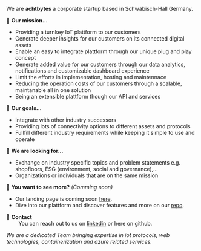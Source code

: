 
We are **achtbytes** a corporate startup based in Schwäbisch-Hall Germany.

:dart: **Our mission...**
- Providing a turnkey IoT plattform to our customers
- Generate deeper insights for our customers on its connected digital assets
- Enable an easy to integrate plattform through our unique plug and play concept
- Generate added value for our customers through our data analytics, notifications and customizable dashboard experience
- Limit the efforts in implementation, hosting and maintennace
- Reducing the operation costs of our customers through a scalable, maintanable all in one solution
- Being an extensible plattform though our API and services

:seedling: **Our goals...**
- Integrate with other industry successors
- Providing lots of connectivity options to different assets and protocols
- Fullfill different industry requirements while keeping it simple to use and operate

:eyes: **We are looking for...**
- Exchange on industry specific topics and problem statements e.g. shopfloors, ESG (environment, social and governance),...
- Organizations or individuals that are on the same mission

:rocket: **You want to see more?** *(Comming soon)*<br>
- Our landing page is coming soon [here](https://achtbytes.com).<br>
- Dive into our plattform and discover features and more on our [repo](https://github.com/achtbytes).

:incoming_envelope: **Contact**<br>
&emsp;&emsp; You can reach out to us on [linkedin](https://linkedin.com/company/achtbytes/about) or here on github.

*We are a dedicated Team bringing expertise in iot protocols, web technologies, containerization and azure related services.*
